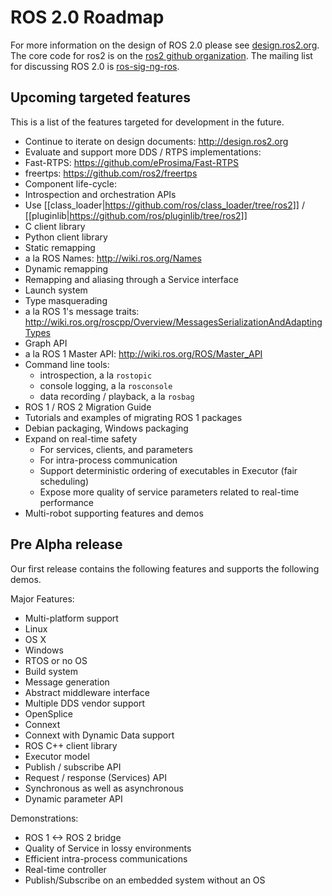 # ROS 2.0 Roadmap

For more information on the design of ROS 2.0 please see [design.ros2.org](http://design.ros2.org).
The core code for ros2 is on the [ros2 github organization](https://github.com/ros2).
The mailing list for discussing ROS 2.0 is [ros-sig-ng-ros](https://groups.google.com/d/forum/ros-sig-ng-ros).


## Upcoming targeted features

This is a list of the features targeted for development in the future.

- Continue to iterate on design documents: http://design.ros2.org
- Evaluate and support more DDS / RTPS implementations:
 - Fast-RTPS: https://github.com/eProsima/Fast-RTPS
 - freertps: https://github.com/ros2/freertps
- Component life-cycle:
 - Introspection and orchestration APIs
- Use [[class_loader|https://github.com/ros/class_loader/tree/ros2]] / [[pluginlib|https://github.com/ros/pluginlib/tree/ros2]]
- C client library
- Python client library
- Static remapping
 - a la ROS Names: http://wiki.ros.org/Names
- Dynamic remapping
 - Remapping and aliasing through a Service interface
- Launch system
- Type masquerading
 - a la ROS 1's message traits: http://wiki.ros.org/roscpp/Overview/MessagesSerializationAndAdaptingTypes
- Graph API
 - a la ROS 1 Master API: http://wiki.ros.org/ROS/Master_API
- Command line tools:
  - introspection, a la `rostopic`
  - console logging, a la `rosconsole`
  - data recording / playback, a la `rosbag`
- ROS 1 / ROS 2 Migration Guide
 - Tutorials and examples of migrating ROS 1 packages
- Debian packaging, Windows packaging
- Expand on real-time safety
  - For services, clients, and parameters
  - For intra-process communication
  - Support deterministic ordering of executables in Executor (fair scheduling)
  - Expose more quality of service parameters related to real-time performance
- Multi-robot supporting features and demos


## Pre Alpha release

Our first release contains the following features and supports the following demos.

Major Features:
- Multi-platform support
 - Linux
 - OS X
 - Windows
 - RTOS or no OS
- Build system
- Message generation
- Abstract middleware interface
 - Multiple DDS vendor support
  - OpenSplice
  - Connext
  - Connext with Dynamic Data support
- ROS C++ client library
 - Executor model
 - Publish / subscribe API
 - Request / response (Services) API
  - Synchronous as well as asynchronous
 - Dynamic parameter API

Demonstrations:
- ROS 1 <-> ROS 2 bridge
- Quality of Service in lossy environments
- Efficient intra-process communications
- Real-time controller
- Publish/Subscribe on an embedded system without an OS
